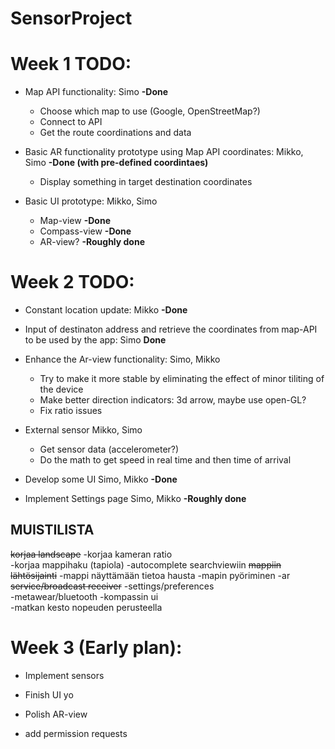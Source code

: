 # SensorProject

# Week 1 TODO:

- Map API functionality: Simo   **-Done**
  - Choose which map to use (Google, OpenStreetMap?)
  - Connect to API
  - Get the route coordinations and data
  
 
- Basic AR functionality prototype using Map API coordinates: Mikko, Simo     **-Done (with pre-defined coordintaes)**
  - Display something in target destination coordinates
  
  
  
- Basic UI prototype: Mikko, Simo
  - Map-view  **-Done**
  - Compass-view  **-Done**
  - AR-view?  **-Roughly done**
  
  
# Week 2 TODO:
- Constant location update: Mikko **-Done**
- Input of destinaton address and retrieve the coordinates from map-API to be used by the app: Simo **Done**

- Enhance the Ar-view functionality: Simo, Mikko
  - Try to make it more stable by eliminating the effect of minor tiliting of the device
  - Make better direction indicators: 3d arrow, maybe use open-GL?
  - Fix ratio issues

- External sensor Mikko, Simo
  - Get sensor data (accelerometer?)
  - Do the math to get speed in real time and then time of arrival
  
- Develop some UI Simo, Mikko **-Done**
  
- Implement Settings page Simo, Mikko **-Roughly done**


## MUISTILISTA
~~korjaa landscape~~
-korjaa kameran ratio	
-korjaa mappihaku (tapiola)	
-autocomplete searchviewiin
~~mappiin lähtösijainti~~
-mappi näyttämään tietoa hausta
-mapin pyöriminen
-ar			
~~service/broadcast receiver~~
-settings/preferences		
-metawear/bluetooth	
-kompassin ui			
-matkan kesto nopeuden perusteella
  
# Week 3 (Early plan):
  - Implement sensors
  
  - Finish UI yo
  
  - Polish AR-view
  
  - add permission requests
